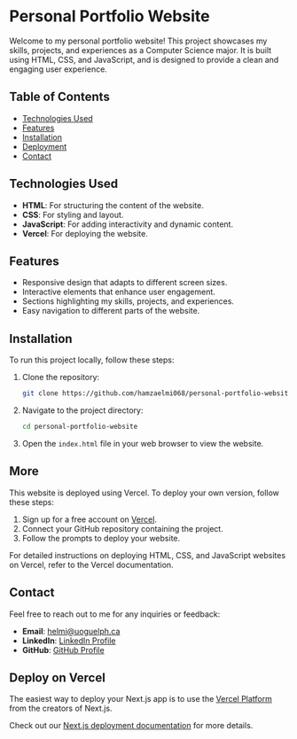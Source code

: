 # Personal Portfolio Website

Welcome to my personal portfolio website! This project showcases my skills, projects, and experiences as a Computer Science major. It is built using HTML, CSS, and JavaScript, and is designed to provide a clean and engaging user experience.

## Table of Contents

- [Technologies Used](#technologies-used)
- [Features](#features)
- [Installation](#installation)
- [Deployment](#deployment)
- [Contact](#contact)

## Technologies Used

- **HTML**: For structuring the content of the website.
- **CSS**: For styling and layout.
- **JavaScript**: For adding interactivity and dynamic content.
- **Vercel**: For deploying the website.

## Features

- Responsive design that adapts to different screen sizes.
- Interactive elements that enhance user engagement.
- Sections highlighting my skills, projects, and experiences.
- Easy navigation to different parts of the website.

## Installation

To run this project locally, follow these steps:

1. Clone the repository:
   ```bash
   git clone https://github.com/hamzaelmi068/personal-portfolio-website.git
   ```
2. Navigate to the project directory:
   ```bash
   cd personal-portfolio-website
   ```
3. Open the `index.html` file in your web browser to view the website.

## More

This website is deployed using Vercel. To deploy your own version, follow these steps:

1. Sign up for a free account on [Vercel](https://vercel.com).
2. Connect your GitHub repository containing the project.
3. Follow the prompts to deploy your website.

For detailed instructions on deploying HTML, CSS, and JavaScript websites on Vercel, refer to the Vercel documentation.

## Contact

Feel free to reach out to me for any inquiries or feedback:

- **Email**: helmi@uoguelph.ca
- **LinkedIn**: [LinkedIn Profile](https://www.linkedin.com/in/hamza-elmi-b9827a231)
- **GitHub**: [GitHub Profile](https://github.com/hamzaelmi068)


## Deploy on Vercel

The easiest way to deploy your Next.js app is to use the [Vercel Platform](https://vercel.com/new?utm_medium=default-template&filter=next.js&utm_source=create-next-app&utm_campaign=create-next-app-readme) from the creators of Next.js.

Check out our [Next.js deployment documentation](https://nextjs.org/docs/deployment) for more details.
